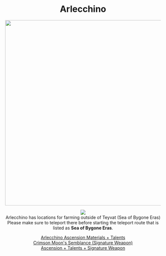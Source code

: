 <body>
  <div align="center">
    <h1> Arlecchino </h1>
<img src="https://static.wikia.nocookie.net/gensin-impact/images/f/f8/Character_Arlecchino_Full_Wish.png/revision/latest?cb=20240424142733" width=600>
<p></p>
<img src="https://i.imgur.com/xIHB3vS.png"><br>
    Arlecchino has locations for farming outside of Teyvat (Sea of Bygone Eras)<br>
    Please make sure to teleport there before starting the teleport route that is listed as <b>Sea of Bygone Eras</b>.<br>
<p></p>
<a href="https://github.com/lihgrandini/characterstp/blob/main/Arlecchino/Arlecchino.rar">Arlecchino Ascension Materials + Talents</a><br>
<a href="https://github.com/lihgrandini/characterstp/blob/main/Arlecchino/Crimson%20Moon's%20Semblance.rar">Crimson Moon's Semblance (Signature Weapon)</a><br>
<a href="https://github.com/lihgrandini/characterstp/blob/main/Arlecchino/Full%20Arlecchino.rar">Ascension + Talents + Signature Weapon</a>
  
  </div>
</body>

